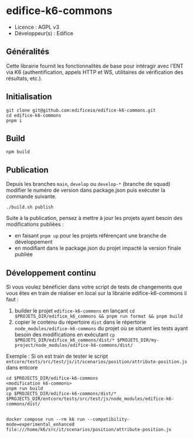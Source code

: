 # edifice-k6-commons

- Licence : AGPL v3
- Développeur(s) : Edifice

## Généralités

Cette librairie fournit les fonctionnalités de base pour intéragir avec l'ENT via K6 (authentification, appels HTTP et WS, utilitaires de vérification des résultats, etc.).

## Initialisation

```shell
git clone git@github.com:edificeio/edifice-k6-commons.git
cd edifice-k6-commons
pnpm i
```
## Build

```shell
npm build
```

## Publication

Depuis les branches `main`, `develop` ou `develop-*` (branche de squad) modifier le numéro de version dans package.json puis exécuter la commande suivante.

```shell
./build.sh publish
```

Suite à la publication, pensez à mettre à jour les projets ayant besoin des modifications publiées :
- en faisant `pnpm up` pour les projets référençant une branche de développement
- en modifiant dans le package.json du projet impacté la version finale publiée


## Développement continu

Si vous voulez bénéficier dans votre script de tests de changements que vous êtes en train de réaliser en local sur la 
librairie edifice-k6-commons il faut :

1. builder le projet `edifice-k6-commons` en lançant `cd $PROJETS_DIR/edifice_k6_commons && pnpm run format && pnpm build`
2. copier le contenu du répertoire `dist` dans le répertorie `node_modules/edifice-k6-commons` du projet où se situent les tests ayant besoin des modifications en exécutant `cp $PROJETS_DIR/edifice_k6_commons/dist/* $PROJETS_DIR/my-project/node_modules/edifice-k6-commons/dist/`


Exemple :
Si on est train de tester le script `entcore/tests/src/test/js/it/scenarios/position/attribute-position.js` dans entcore

```shell
cd $PROJECTS_DIR/edifice-k6-commons
<modification k6-commons>
pnpm run build
cp $PROJECTS_DIR/edifice-k6-commons/dist/* $PROJECTS_DIR/entcore/tests/src/test/js/node_modules/edifice-k6-commons/dist/


docker compose run --rm k6 run --compatibility-mode=experimental_enhanced file:///home/k6/src/it/scenarios/position/attribute-position.js
```
